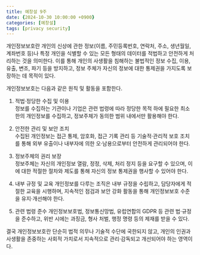 ```yaml
---
title: 예창설 9주 
date: {2024-10-30 10:00:00 +0900}
categories: [예창설]
tags: [privacy security]
---
```

개인정보보호란 개인의 신상에 관한 정보(이름, 주민등록번호, 연락처, 주소, 생년월일, 계좌번호 등)나 특정 개인을 식별할 수 있는 모든 형태의 데이터를 적법하고 안전하게 처리하는 것을 의미한다. 이를 통해 개인의 사생활을 침해하는 불법적인 정보 수집, 이용, 유출, 변조, 파기 등을 방지하고, 정보 주체가 자신의 정보에 대한 통제권을 가지도록 보장하는 데 목적이 있다.

개인정보보호는 다음과 같은 원칙 및 활동을 포함한다.

1. 적법·정당한 수집 및 이용  
   정보를 수집하는 기관이나 기업은 관련 법령에 따라 정당한 목적 하에 필요한 최소한의 개인정보를 수집하고, 정보주체가 동의한 범위 내에서만 활용해야 한다.

2. 안전한 관리 및 보안 조치  
   수집된 개인정보는 접근 통제, 암호화, 접근 기록 관리 등 기술적·관리적 보호 조치를 통해 외부 유출이나 내부자에 의한 오·남용으로부터 안전하게 관리되어야 한다.

3. 정보주체의 권리 보장  
   정보주체는 자신의 개인정보 열람, 정정, 삭제, 처리 정지 등을 요구할 수 있으며, 이에 대한 적절한 절차와 제도를 통해 자신의 정보 통제권을 행사할 수 있어야 한다.

4. 내부 규정 및 교육 
   개인정보를 다루는 조직은 내부 규정을 수립하고, 담당자에게 적절한 교육을 시행하며, 지속적인 점검과 보안 강화 활동을 통해 개인정보보호 수준을 유지·개선해야 한다.

5. 관련 법령 준수 
   개인정보보호법, 정보통신망법, 유럽연합의 GDPR 등 관련 법·규정을 준수하고, 위반 시에는 과징금, 형사 처벌, 행정 명령 등의 제재를 받을 수 있다.

결국 개인정보보호란 단순히 법적 의무나 기술적 수단에 국한되지 않고, 개인의 인권과 사생활을 존중하는 사회적 가치로서 지속적으로 관리·감독되고 개선되어야 하는 영역이다.
